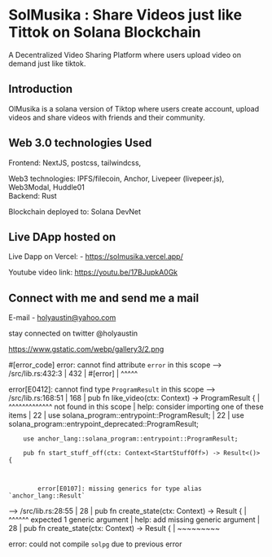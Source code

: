 # SolMusika : Share Videos just like Tittok on Solana Blockchain

A Decentralized Video  Sharing Platform where users upload video on demand just like tiktok.

## Introduction

OlMusika is a solana version of Tiktop where users create account, upload videos and share videos with friends and their community.

## Web 3.0 technologies Used

Frontend: NextJS, postcss, tailwindcss, 

Web3 technologies: IPFS/filecoin, Anchor,  Livepeer (livepeer.js), Web3Modal, Huddle01  
Backend: Rust

Blockchain deployed to:  Solana DevNet

## Live DApp hosted on

Live Dapp on Vercel: - <https://solmusika.vercel.app/>

 Youtube video link: <https://youtu.be/17BJupkA0Gk> 

## Connect with me and send me a mail

E-mail - holyaustin@yahoo.com

stay connected on twitter @holyaustin

https://www.gstatic.com/webp/gallery3/2.png


#[error_code]
error: cannot find attribute `error` in this scope
   --> /src/lib.rs:432:3
    |
432 | #[error]
    |   ^^^^^



error[E0412]: cannot find type `ProgramResult` in this scope
   --> /src/lib.rs:168:51
    |
168 |     pub fn like_video(ctx: Context<LikeVideo>) -> ProgramResult {
    |                                                   ^^^^^^^^^^^^^ not found in this scope
    |
help: consider importing one of these items
    |
22  |     use solana_program::entrypoint::ProgramResult;
    |
22  |     use solana_program::entrypoint_deprecated::ProgramResult;

        use anchor_lang::solana_program::entrypoint::ProgramResult;

        pub fn start_stuff_off(ctx: Context<StartStuffOff>) -> Result<()> {



            error[E0107]: missing generics for type alias `anchor_lang::Result`
  --> /src/lib.rs:28:55
   |
28 |     pub fn create_state(ctx: Context<CreateState>) -> Result {
   |                                                       ^^^^^^ expected 1 generic argument
   |
help: add missing generic argument
   |
28 |     pub fn create_state(ctx: Context<CreateState>) -> Result<T> {
   |                                                       ~~~~~~~~~
 
error: could not compile `solpg` due to previous error